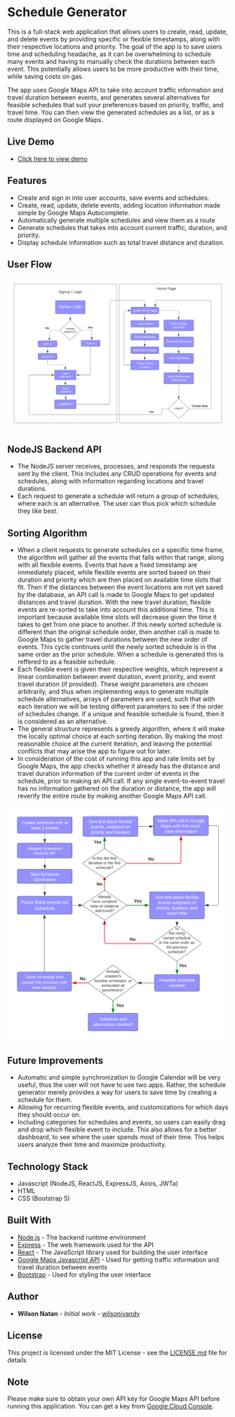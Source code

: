 # Schedule Generator

This is a full-stack web application that allows users to create, read, update, and delete events by providing specific or flexible timestamps, along with their respective locations and priority. The goal of the app is to save users time and scheduling headache, as it can be overwhelming to schedule many events and having to manually check the durations between each event. This potentially allows users to be more productive with their time, while saving costs on gas. 

The app uses Google Maps API to take into account traffic information and travel duration between events, and generates several alternatives for feasible schedules that suit your preferences based on priority, traffic, and travel time. You can then view the generated schedules as a list, or as a route displayed on Google Maps.

## Live Demo
- [Click here to view demo](http://schedule-generator.surge.sh/)

## Features

- Create and sign in into user accounts, save events and schedules.
- Create, read, update, delete events, adding location information made simple by Google Maps Autocomplete.
- Automatically generate multiple schedules and view them as a route
- Generate schedules that takes into account current traffic, duration, and priority.
- Display schedule information such as total travel distance and duration.

## User Flow

![User Flow](/User%20Flow.png)

## NodeJS Backend API
- The NodeJS server receives, processes, and responds the requests sent by the client. This includes any CRUD operations for events and schedules, along with information regarding locations and travel durations.
- Each request to generate a schedule will return a group of schedules, where each is an alternative. The user can thus pick which schedule they like best.
  
  
## Sorting Algorithm
- When a client requests to generate schedules on a specific time frame, the algorithm will gather all the events that falls within that range, along with all flexible events. Events that have a fixed timestamp are immediately placed, while flexible events are sorted based on their duration and priority which are then placed on available time slots that fit. Then if the distances between the event locations are not yet saved by the database, an API call is made to Google Maps to get updated distances and travel duration. With the new travel duration, flexible events are re-sorted to take into account this additional time. This is important because available time slots will decrease given the time it takes to get from one place to another. If this newly sorted schedule is different than the original schedule order, then another call is made to Google Maps to gather travel durations between the new order of events. This cycle continues until the newly sorted schedule is in the same order as the prior schedule. When a schedule is generated this is reffered to as a feasible schedule.
- Each flexible event is given their respective weights, which represent a linear combination between event duration, event priority, and event travel duration (if provided). These weight parameters are chosen arbitrarily, and thus when implementing ways to generate multiple schedule alternatives, arrays of parameters are used, such that with each iteration we will be testing different parameters to see if the order of schedules change. If a unique and feasible schedule is found, then it is considered as an alternative. 
- The general structure represents a greedy algorithm, where it will make the locally optimal choice at each sorting iteration. By making the most reasonable choice at the current iteration, and leaving the potential conflicts that may arise the app to figure out for later. 
- In consideration of the cost of running this app and rate limits set by Google Maps, the app checks whether it already has the distance and travel duration information of the current order of events in the schedule, prior to making an API call. If any single event-to-event travel has no information gathered on the duration or distance, the app will reverify the entire route by making another Google Maps API call.

![Sorting Algorithm](/Sorting%20Algorithm.png)

## Future Improvements
- Automatic and simple synchronization to Google Calendar will be very useful, thus the user will not have to use two apps. Rather, the schedule generator merely provides a way for users to save time by creating a schedule for them.
- Allowing for recurring flexible events, and customizations for which days they should occur on. 
- Including categories for schedules and events, so users can easily drag and drop which flexible event to include. This also allows for a better dashboard, to see where the user spends most of their time. This helps users analyze their time and maximize productivity.

## Technology Stack

- Javascript (NodeJS, ReactJS, ExpressJS, Axios, JWTa)
- HTML
- CSS (Bootstrap 5)

## Built With
- [Node.js](https://nodejs.org/) - The backend runtime environment
- [Express](https://expressjs.com/) - The web framework used for the API
- [React](https://reactjs.org/) - The JavaScript library used for building the user interface
- [Google Maps Javascript API](https://developers.google.com/maps/documentation/javascript/directions) - Used for getting traffic information and travel duration between events
- [Bootstrap](https://getbootstrap.com/) - Used for styling the user interface

## Author
* **Wilson Natan** - *Initial work* - [wilsonivandy](https://github.com/wilsonivandy)

## License
This project is licensed under the MIT License - see the [LICENSE.md](LICENSE.md) file for details

## Note
Please make sure to obtain your own API key for Google Maps API before running this application. You can get a key from [Google Cloud Console](https://cloud.google.com/maps-platform/).